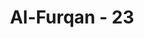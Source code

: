 ---
title: "Al-Furqan - 23"
no: 23
arabic_no: ٢٣
ayah: وَقَدِمْنَآ اِلٰى مَا عَمِلُوْا مِنْ عَمَلٍ فَجَعَلْنٰهُ هَبَاۤءً مَّنْثُوْرًا 
translation: "Dan Kami akan perlihatkan segala amal yang mereka kerjakan, lalu Kami akan jadikan amal itu (bagaikan) debu yang beterbangan. "
tafsir: "Dalam ayat ini, Allah menjelaskan sebab-sebab kemalangan dan kerugian orang kafir. Allah akan memperlihatkan segala perbuatan yang mereka anggap baik yang pernah dikerjakan selama hidup di dunia, seperti silaturrahim, menolong orang yang menderita, memberikan derma untuk meringankan bencana alam, memberi bantuan kepada rumah sakit dan yatim piatu, membebaskan atau menebus tawanan, dan sebagainya. Sebanyak apa pun kebaikan mereka, tidak akan memperoleh imbalan apa pun di sisi Allah. Mereka hanya dapat memandang kebaikan itu tanpa dapat mengambil manfaatnya sedikit pun. Kebaikan-kebaikan mereka itu lalu dijadikan Allah bagaikan debu yang beterbangan di angkasa karena tidak dilandasi iman yang benar kepada Allah. Mereka hanya bisa duduk termenung penuh dengan penyesalan. Itulah yang mereka rasakan sebagai akibat kekafiran dan kesombongan mereka."
---